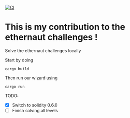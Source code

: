 [![CI](https://github.com/iFrostizz/fether/actions/workflows/ci.yml/badge.svg)](https://github.com/iFrostizz/fether/actions/workflows/ci.yml)

# This is my contribution to the ethernaut challenges !

Solve the ethernaut challenges locally

Start by doing 

`cargo build`

Then run our wizard using

`cargo run`

TODO:

- [x] Switch to solidity 0.6.0
- [ ] Finish solving all levels
